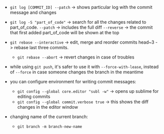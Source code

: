 - `git log [COMMIT_ID] --patch` -> shows particular log with the commit message and changes

- `git log -S "part_of_code"` -> search for all the changes related to part_of_code. 
  `--patch` -> includes the full diff
  `--reverse` -> the commit that first added part_of_code will be shown at the top

- `git rebase --interactive` -> edit, merge and reorder commits
  head~3 -> rebase last three commits.
  - `git rebase --abort` -> revert changes in case of troubles

- while using `git push`, it's safer to use it with `--force-with-lease`, instead of `--force` in case someone changes the branch in the meantime

- you can configure environment for writing commit messages:
  - `git config --global core.editor "subl -w"` -> opens up sublime for editing commits
  - `git config --global commit.verbose true` -> this shows the diff changes in the editor window

- changing name of the current branch:
  - `git branch -m branch-new-name`
